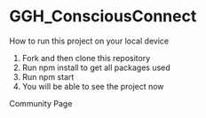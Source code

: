 # GGH_ConsciousConnect

How to run this project on your local device
1. Fork and then clone this repository
2. Run npm install to get all packages used
3. Run npm start
4. You will be able to see the project now

Community Page 

